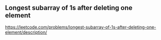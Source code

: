 ## Longest subarray of 1s after deleting one element
https://leetcode.com/problems/longest-subarray-of-1s-after-deleting-one-element/description/
